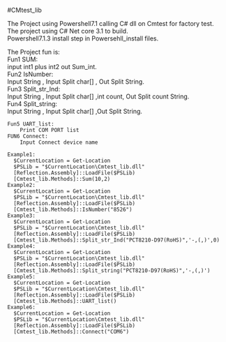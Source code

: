 #CMtest_lib

The Project using Powershell7.1 calling C# dll on Cmtest for factory test.  
The project using  C# Net core 3.1 to build.  
Powershell7.1.3 install step in Powersehll_install files.  

The Project fun is:  
	Fun1 SUM:  
		input int1 plus int2 out Sum_int.  
	Fun2 IsNumber:  
		Input String , Input Split char[] , Out Split String.  
	Fun3 Split_str_Ind:  
		Input String , Input Split char[] ,int count, Out Split count String.  
	Fun4 Split_string:  
		Input String , Input Split char[] ,Out Split String.  
			
	Fun5 UART_list:  
		Print COM PORT list  
	FUN6 Connect:
		Input Connect device name

    Example1:
      $CurrentLocation = Get-Location
      $PSLib = "$CurrentLocation\Cmtest_lib.dll"
      [Reflection.Assembly]::LoadFile($PSLib)       
      [Cmtest_lib.Methods]::Sum(10,2)
    Example2:
      $CurrentLocation = Get-Location
      $PSLib = "$CurrentLocation\Cmtest_lib.dll"
      [Reflection.Assembly]::LoadFile($PSLib) 
      [Cmtest_lib.Methods]::IsNumber("8526")
    Example3:
      $CurrentLocation = Get-Location
      $PSLib = "$CurrentLocation\Cmtest_lib.dll"
      [Reflection.Assembly]::LoadFile($PSLib) 
      [Cmtest_lib.Methods]::Split_str_Ind("PCT8210-D97(RoHS)",'-,(,)',0)
    Example4:
      $CurrentLocation = Get-Location
      $PSLib = "$CurrentLocation\Cmtest_lib.dll"
      [Reflection.Assembly]::LoadFile($PSLib) 
      [Cmtest_lib.Methods]::Split_string("PCT8210-D97(RoHS)",'-,(,)')
	Example5:
      $CurrentLocation = Get-Location
      $PSLib = "$CurrentLocation\Cmtest_lib.dll"
      [Reflection.Assembly]::LoadFile($PSLib) 
      [Cmtest_lib.Methods]::UART_list()
	Example6:
      $CurrentLocation = Get-Location
      $PSLib = "$CurrentLocation\Cmtest_lib.dll"
      [Reflection.Assembly]::LoadFile($PSLib) 
      [Cmtest_lib.Methods]::Connect("COM6")
